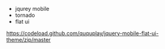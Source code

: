 * jqurey mobile
* tornado
* flat ui

https://codeload.github.com/ququplay/jquery-mobile-flat-ui-theme/zip/master